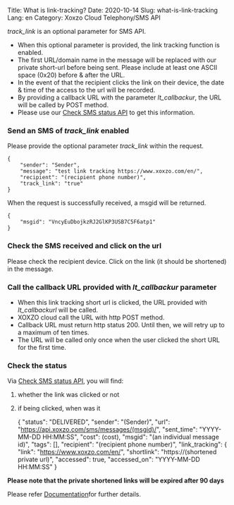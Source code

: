Title: What is link-tracking?
Date: 2020-10-14
Slug: what-is-link-tracking
Lang: en
Category: Xoxzo Cloud Telephony/SMS API

_track_link_ is an optional parameter for SMS API.

- When this optional parameter is provided, the link tracking function is enabled. <br>
- The first URL/domain name in the message will be replaced with our private short-url before being sent. Please include at least one ASCII space (0x20) before & after the URL. <br>
- In the event of that the recipient clicks the link on their device, the date & time of the access to the url will be recorded.
- By providing a callback URL with the parameter _lt_callbackur_, the URL will be called by POST method.<br> 
- Please use our [Check SMS status API](https://docs.xoxzo.com/en/sms.html#check-sms-status-api) to get this information.<br>

### Send an SMS of _track_link_ enabled

Please provide the optional parameter _track_link_ within the request.
```
{
    "sender": "Sender",
    "message": "test link tracking https://www.xoxzo.com/en/",
    "recipient": "(recipient phone number)",
    "track_link": "true"
}
```

When the request is successfully received, a msgid will be returned.

    {
        "msgid": "VncyEuDbojkzRJ2GlKP3USB7C5F6atp1"
    }

### Check the SMS received and click on the url

Please check the recipient device. Click on the link (it should be shortened) in the message.

### Call the callback URL provided with _lt_callbackur_ parameter

- When this link tracking short url is clicked, the URL provided with _lt_callbackurl_ will be called. <br>
- XOXZO cloud call the URL with http POST method. <br>
- Callback URL must return http status 200. Until then, we will retry up to a maximum of ten times.<br>
- The URL will be called only once when the user clicked the short URL for the first time.

### Check the status

Via [Check SMS status API](), you will find:<br>
1. whether the link was clicked or not
2. if being clicked, when was it

    {
        "status": "DELIVERED",
        "sender": "(Sender)",
        "url": "https://api.xoxzo.com/sms/messages/(msgid)/",
        "sent_time": "YYYY-MM-DD HH:MM:SS",
        "cost": (cost),
        "msgid": "(an individual message id)",
        "tags": [],
        "recipient": "(recipient phone number)",
        "link_tracking": {
            "link": "https://www.xoxzo.com/en/",
            "shortlink": "https://(shortened private url)",
            "accessed": true,
            "accessed_on": "YYYY-MM-DD HH:MM:SS"
      }
 

**Please note that the private shortened links will be expired after 90 days**

Please refer [Documentation](https://docs.xoxzo.com/en/sms.html#send-sms-messages-api)for further details.
